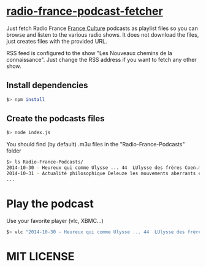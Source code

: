 # [radio-france-podcast-fetcher](https://github.com/mysegfault/radio-france-podcast-fetcher)
Just fetch Radio France [France Culture](http://www.franceculture.fr) podcasts as playlist files so you can browse and listen to the various radio shows. It does not download the files, just creates files with the provided URL.

RSS feed is configured to the show "Les Nouveaux chemins de la connaissance". Just change the RSS address if you want to fetch any other show.

## Install dependencies
```sh
$> npm install
```

## Create the podcasts files
```sh
$> node index.js
```

You should find (by default) .m3u files in the "Radio-France-Podcasts" folder
```sh
$> ls Radio-France-Podcasts/
2014-10-30 - Heureux qui comme Ulysse ... 44  LUlysse des frères Coen.m3u
2014-10-31 - Actualité philosophique Deleuze les mouvements aberrants ed. de Minuit.m3u
...
```

# Play the podcast
Use your favorite player (vlc, XBMC...)
```sh
$> vlc "2014-10-30 - Heureux qui comme Ulysse ... 44  LUlysse des frères Coen.m3u"
```

# MIT LICENSE
